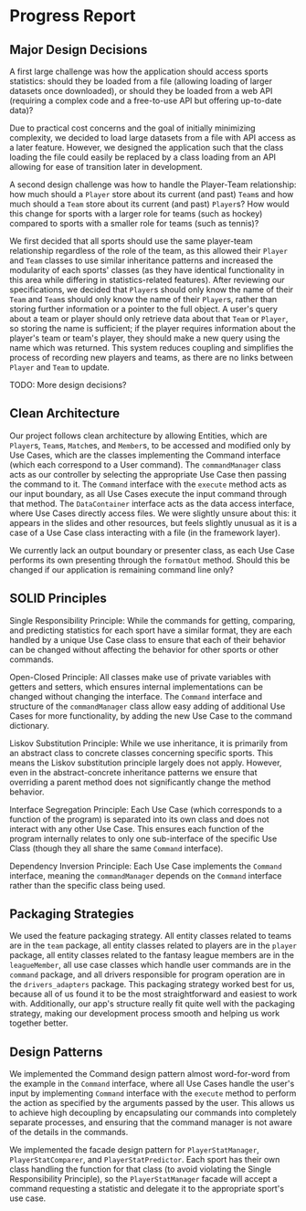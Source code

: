 # Progress Report

## Major Design Decisions
A first large challenge was how the application should access
sports statistics: should they be loaded from a file (allowing
loading of larger datasets once downloaded), 
or should they be loaded from a web
API (requiring a complex code and a free-to-use API but 
offering up-to-date data)? 

Due to 
practical cost concerns and the goal of initially minimizing 
complexity, we decided to load large datasets from a file with 
API access as a later feature. However, we designed the 
application such that the class loading the file could easily be 
replaced by a class loading from an API allowing for ease of transition
later in development. 

A second design challenge was how to handle the 
Player-Team relationship: how much should a `Player` 
store about its current (and past) `Team`s and how much
should a `Team` store about its current (and past)
`Player`s? How would this change for sports with a larger
role for teams (such as hockey) compared to sports with
a smaller role for teams (such as tennis)? 

We first decided that
all sports should use the same player-team relationship 
regardless of the role of the team, as
this allowed their `Player` and `Team` classes to use similar 
inheritance patterns and increased the modularity of each 
sports' classes (as they have identical functionality in
this area while differing in statistics-related features).
After reviewing our specifications, we decided that `Player`s
should only know the name of their `Team` and `Team`s should only
know the name of their `Player`s, rather than storing further
information or a pointer to the full object.
A user's query about a team or player should only retrieve 
data about that `Team` or `Player`, so storing the name is 
sufficient; if the player requires information about the 
player's team or team's player, they should make a new query 
using the name which was returned. This system reduces 
coupling and simplifies the process of recording new players 
and teams, as there are no links between `Player` and `Team` to 
update.

TODO: More design decisions?


## Clean Architecture
Our project follows clean architecture by allowing Entities,
which are `Player`s, `Team`s, `Match`es, and `Member`s, to be accessed 
and modified only by Use Cases, which are the classes implementing the 
Command interface (which each correspond to a User command).
The `commandManager` class acts as our controller by selecting the 
appropriate Use Case then passing the command to it. The `Command` 
interface with the `execute` method acts as our input boundary, 
as all Use Cases execute the input command through that method.
The `DataContainer` interface acts as the data access interface, 
where Use Cases directly access files. We were slightly unsure about 
this: it appears in the slides and other resources, but feels slightly
unusual as it is a case of a Use Case class interacting with a file
(in the framework layer).

We currently lack an output boundary or presenter class, as each 
Use Case performs its own presenting through the `formatOut` method.
Should this be changed if our application is remaining command line 
only?

## SOLID Principles
Single Responsibility Principle: While the commands for getting, 
comparing, and predicting statistics for each sport have a similar 
format, they are each handled by a unique Use Case class to ensure
that each of their behavior can be changed without affecting
the behavior for other sports or other commands.

Open-Closed Principle: All classes make use of private variables with 
getters and setters, which ensures internal implementations can be changed
without changing the interface. The `Command` interface and structure of the
`commandManager` class allow easy adding of additional Use Cases for more
functionality, by adding the new Use Case to the command dictionary.

Liskov Substitution Principle: While we use inheritance, it is primarily
from an abstract class to concrete classes concerning specific sports. 
This means the Liskov substitution principle largely does not apply.
However, even in the abstract-concrete inheritance patterns we
ensure that overriding a parent method does not significantly change the
method behavior.

Interface Segregation Principle: Each Use Case (which corresponds to a 
function of the program) is separated into its own class and does not interact
with any other Use Case. This ensures each function of the program internally 
relates to only one sub-interface of the specific Use Class (though they
all share the same `Command` interface).

Dependency Inversion Principle: Each Use Case implements the `Command` 
interface, meaning the `commandManager` depends on the `Command` interface
rather than the specific class being used. 


## Packaging Strategies
We used the feature packaging strategy. All entity classes related to teams are 
in the `team` package, all entity classes related to players are in the `player`
package, all entity classes related to the fantasy league members are in the 
`leagueMember`, all use case classes which handle user commands are in the 
`command` package, and all drivers responsible for program operation are in the
`drivers_adapters` package. This packaging strategy worked best for us, because
all of us found it to be the most straightforward and easiest to work with. Additionally,
our app's structure really fit quite well with the packaging strategy, making
our development process smooth and helping us work together better.


## Design Patterns
We implemented the Command design pattern almost word-for-word from the example
in the `Command` interface, where all Use Cases handle the user's input
by implementing `Command` interface with the `execute` method to perform the 
action as specified by the arguments passed by the user. This allows us to achieve high
decoupling by encapsulating our commands into completely separate processes, and ensuring
that the command manager is not aware of the details in the commands.

We implemented the facade design pattern for `PlayerStatManager`, 
`PlayerStatComparer`, and `PlayerStatPredictor`. Each sport has their own 
class handling the function for that class (to avoid violating the 
Single Responsibility Principle), so the `PlayerStatManager` facade will
accept a command requesting a statistic and delegate it to the appropriate
sport's use case.

